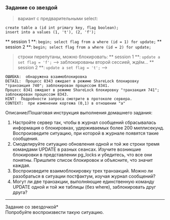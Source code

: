 
### Задание со звездой

> вариант с предварительными select:
```
create table a (id int primary key, flag boolean);
insert into a values (1, 't'), (2, 'f');
```
** session 1 **: `begin; select flag from a where (id = 1) for update;`
** session 2 **: `begin; select flag from a where (id = 2) for update;`
> строки перепутаны, можно блокировать:
** session 1 **: `update a set flag = 'f';` --> заблокированы второй сессией, ждём...
** session 2 **: `update a set flag = 't';` -->
```
ОШИБКА:  обнаружена взаимоблокировка
DETAIL:  Процесс 8343 ожидает в режиме ShareLock блокировку "транзакция 740"; заблокирован процессом 8341.
Процесс 8341 ожидает в режиме ShareLock блокировку "транзакция 741"; заблокирован процессом 8343.
HINT:  Подробности запроса смотрите в протоколе сервера.
CONTEXT:  при изменении кортежа (0,1) в отношении "a"
```

<div class="text text_p-small text_default text_bold">Описание/Пошаговая инструкция выполнения домашнего задания:</div>

<div class="text text_p-small text_default learning-markdown js-learning-markdown"><ol>
<li>Настройте сервер так, чтобы в журнал сообщений сбрасывалась информация о блокировках, удерживаемых более 200 миллисекунд. Воспроизведите ситуацию, при которой в журнале появятся такие сообщения.</li>
<li>Смоделируйте ситуацию обновления одной и той же строки тремя командами UPDATE в разных сеансах. Изучите возникшие блокировки в представлении pg_locks и убедитесь, что все они понятны. Пришлите список блокировок и объясните, что значит каждая.</li>
<li>Воспроизведите взаимоблокировку трех транзакций. Можно ли разобраться в ситуации постфактум, изучая журнал сообщений?</li>
<li>Могут ли две транзакции, выполняющие единственную команду UPDATE одной и той же таблицы (без where), заблокировать друг друга? </li>
</ol>
<hr>
<p>Задание со звездочкой*<br>Попробуйте воспроизвести такую ситуацию. </p>
</div>
